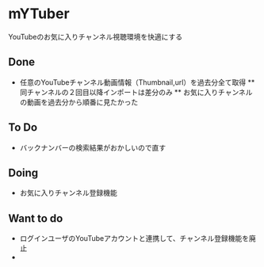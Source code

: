 # mYTuber
YouTubeのお気に入りチャンネル視聴環境を快適にする

## Done

* 任意のYouTubeチャンネル動画情報（Thumbnail,url）を過去分全て取得
** 同チャンネルの２回目以降インポートは差分のみ
** お気に入りチャンネルの動画を過去分から順番に見たかった

## To Do

* バックナンバーの検索結果がおかしいので直す

## Doing

* お気に入りチャンネル登録機能

## Want to do

* ログインユーザのYouTubeアカウントと連携して、チャンネル登録機能を廃止
* 